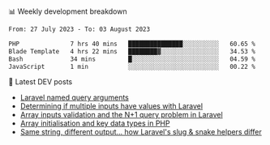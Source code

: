 📊 Weekly development breakdown
<!--START_SECTION:waka-->

```txt
From: 27 July 2023 - To: 03 August 2023

PHP              7 hrs 40 mins   ███████████████░░░░░░░░░░   60.65 %
Blade Template   4 hrs 22 mins   ████████▓░░░░░░░░░░░░░░░░   34.53 %
Bash             34 mins         █░░░░░░░░░░░░░░░░░░░░░░░░   04.59 %
JavaScript       1 min           ░░░░░░░░░░░░░░░░░░░░░░░░░   00.22 %
```

<!--END_SECTION:waka-->

📕 Latest DEV posts
<!-- BLOG-POST-LIST:START -->
- [Laravel named query arguments](https://dev.to/michaelvickersuk/laravel-named-query-arguments-28kd)
- [Determining if multiple inputs have values with Laravel](https://dev.to/michaelvickersuk/determining-if-multiple-inputs-have-values-with-laravel-km6)
- [Array inputs validation and the N+1 query problem in Laravel](https://dev.to/michaelvickersuk/array-inputs-validation-and-the-n1-query-problem-in-laravel-2agb)
- [Array initialisation and key data types in PHP](https://dev.to/michaelvickersuk/array-initialisation-and-key-data-types-in-php-1e5b)
- [Same string, different output... how Laravel&#39;s slug &amp; snake helpers differ](https://dev.to/michaelvickersuk/same-string-different-output-how-laravels-slug-snake-helpers-differ-1ccj)
<!-- BLOG-POST-LIST:END -->
